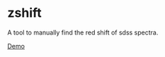 # zshift
A tool to manually find the red shift of sdss spectra.

[Demo](https://aspect-ui.de/zshift/)
